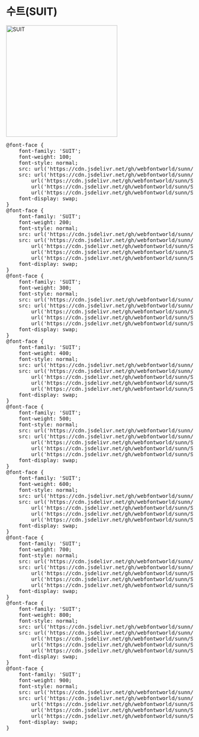 # 수트(SUIT)

<a href="https://wess.tistory.com" target="_blank">
    <img src="https://webfontworld.github.io/sunn/SUIT.jpg" alt="SUIT" style="width:300px">
</a>

<pre>
@font-face {
    font-family: 'SUIT';
    font-weight: 100;
    font-style: normal;
    src: url('https://cdn.jsdelivr.net/gh/webfontworld/sunn/SUIT-Thin.eot');
    src: url('https://cdn.jsdelivr.net/gh/webfontworld/sunn/SUIT-Thin.eot?#iefix') format('embedded-opentype'),
        url('https://cdn.jsdelivr.net/gh/webfontworld/sunn/SUIT-Thin.woff2') format('woff2'),
        url('https://cdn.jsdelivr.net/gh/webfontworld/sunn/SUIT-Thin.woff') format('woff'),
        url('https://cdn.jsdelivr.net/gh/webfontworld/sunn/SUIT-Thin.ttf') format("truetype");
    font-display: swap;
}
@font-face {
    font-family: 'SUIT';
    font-weight: 200;
    font-style: normal;
    src: url('https://cdn.jsdelivr.net/gh/webfontworld/sunn/SUIT-ExtraLight.eot');
    src: url('https://cdn.jsdelivr.net/gh/webfontworld/sunn/SUIT-ExtraLight.eot?#iefix') format('embedded-opentype'),
        url('https://cdn.jsdelivr.net/gh/webfontworld/sunn/SUIT-ExtraLight.woff2') format('woff2'),
        url('https://cdn.jsdelivr.net/gh/webfontworld/sunn/SUIT-ExtraLight.woff') format('woff'),
        url('https://cdn.jsdelivr.net/gh/webfontworld/sunn/SUIT-ExtraLight.ttf') format("truetype");
    font-display: swap;
}
@font-face {
    font-family: 'SUIT';
    font-weight: 300;
    font-style: normal;
    src: url('https://cdn.jsdelivr.net/gh/webfontworld/sunn/SUIT-Light.eot');
    src: url('https://cdn.jsdelivr.net/gh/webfontworld/sunn/SUIT-Light.eot?#iefix') format('embedded-opentype'),
        url('https://cdn.jsdelivr.net/gh/webfontworld/sunn/SUIT-Light.woff2') format('woff2'),
        url('https://cdn.jsdelivr.net/gh/webfontworld/sunn/SUIT-Light.woff') format('woff'),
        url('https://cdn.jsdelivr.net/gh/webfontworld/sunn/SUIT-Light.ttf') format("truetype");
    font-display: swap;
}
@font-face {
    font-family: 'SUIT';
    font-weight: 400;
    font-style: normal;
    src: url('https://cdn.jsdelivr.net/gh/webfontworld/sunn/SUIT-Regular.eot');
    src: url('https://cdn.jsdelivr.net/gh/webfontworld/sunn/SUIT-Regular.eot?#iefix') format('embedded-opentype'),
        url('https://cdn.jsdelivr.net/gh/webfontworld/sunn/SUIT-Regular.woff2') format('woff2'),
        url('https://cdn.jsdelivr.net/gh/webfontworld/sunn/SUIT-Regular.woff') format('woff'),
        url('https://cdn.jsdelivr.net/gh/webfontworld/sunn/SUIT-Regular.ttf') format("truetype");
    font-display: swap;
}
@font-face {
    font-family: 'SUIT';
    font-weight: 500;
    font-style: normal;
    src: url('https://cdn.jsdelivr.net/gh/webfontworld/sunn/SUIT-Medium.eot');
    src: url('https://cdn.jsdelivr.net/gh/webfontworld/sunn/SUIT-Medium.eot?#iefix') format('embedded-opentype'),
        url('https://cdn.jsdelivr.net/gh/webfontworld/sunn/SUIT-Medium.woff2') format('woff2'),
        url('https://cdn.jsdelivr.net/gh/webfontworld/sunn/SUIT-Medium.woff') format('woff'),
        url('https://cdn.jsdelivr.net/gh/webfontworld/sunn/SUIT-Medium.ttf') format("truetype");
    font-display: swap;
}
@font-face {
    font-family: 'SUIT';
    font-weight: 600;
    font-style: normal;
    src: url('https://cdn.jsdelivr.net/gh/webfontworld/sunn/SUIT-SemiBold.eot');
    src: url('https://cdn.jsdelivr.net/gh/webfontworld/sunn/SUIT-SemiBold.eot?#iefix') format('embedded-opentype'),
        url('https://cdn.jsdelivr.net/gh/webfontworld/sunn/SUIT-SemiBold.woff2') format('woff2'),
        url('https://cdn.jsdelivr.net/gh/webfontworld/sunn/SUIT-SemiBold.woff') format('woff'),
        url('https://cdn.jsdelivr.net/gh/webfontworld/sunn/SUIT-SemiBold.ttf') format("truetype");
    font-display: swap;
}
@font-face {
    font-family: 'SUIT';
    font-weight: 700;
    font-style: normal;
    src: url('https://cdn.jsdelivr.net/gh/webfontworld/sunn/SUIT-Bold.eot');
    src: url('https://cdn.jsdelivr.net/gh/webfontworld/sunn/SUIT-Bold.eot?#iefix') format('embedded-opentype'),
        url('https://cdn.jsdelivr.net/gh/webfontworld/sunn/SUIT-Bold.woff2') format('woff2'),
        url('https://cdn.jsdelivr.net/gh/webfontworld/sunn/SUIT-Bold.woff') format('woff'),
        url('https://cdn.jsdelivr.net/gh/webfontworld/sunn/SUIT-Bold.ttf') format("truetype");
    font-display: swap;
}
@font-face {
    font-family: 'SUIT';
    font-weight: 800;
    font-style: normal;
    src: url('https://cdn.jsdelivr.net/gh/webfontworld/sunn/SUIT-ExtraBold.eot');
    src: url('https://cdn.jsdelivr.net/gh/webfontworld/sunn/SUIT-ExtraBold.eot?#iefix') format('embedded-opentype'),
        url('https://cdn.jsdelivr.net/gh/webfontworld/sunn/SUIT-ExtraBold.woff2') format('woff2'),
        url('https://cdn.jsdelivr.net/gh/webfontworld/sunn/SUIT-ExtraBold.woff') format('woff'),
        url('https://cdn.jsdelivr.net/gh/webfontworld/sunn/SUIT-ExtraBold.ttf') format("truetype");
    font-display: swap;
}
@font-face {
    font-family: 'SUIT';
    font-weight: 900;
    font-style: normal;
    src: url('https://cdn.jsdelivr.net/gh/webfontworld/sunn/SUIT-Heavy.eot');
    src: url('https://cdn.jsdelivr.net/gh/webfontworld/sunn/SUIT-Heavy.eot?#iefix') format('embedded-opentype'),
        url('https://cdn.jsdelivr.net/gh/webfontworld/sunn/SUIT-Heavy.woff2') format('woff2'),
        url('https://cdn.jsdelivr.net/gh/webfontworld/sunn/SUIT-Heavy.woff') format('woff'),
        url('https://cdn.jsdelivr.net/gh/webfontworld/sunn/SUIT-Heavy.ttf') format("truetype");
    font-display: swap;
}
</pre>
